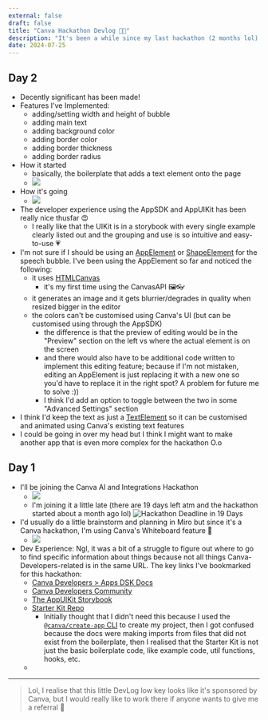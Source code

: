 ```yaml
---
external: false
draft: false
title: "Canva Hackathon Devlog 👩‍💻"
description: "It's been a while since my last hackathon (2 months lol) so let's join another one and document the journey 👣"
date: 2024-07-25
---
```


## Day 2

- Decently significant has been made!
- Features I've Implemented:
  - adding/setting width and height of bubble
  - adding main text
  - adding background color
  - adding border color
  - adding border thickness
  - adding border radius
- How it started
  - basically, the boilerplate that adds a text element onto the page
  - ![](/assets/other/speechy-progress-0.png)
- How it's going
  - ![](/assets/other/speechy-progress-1.gif)
- The developer experience using the AppSDK and AppUIKit has been really nice thusfar 😍
  - I really like that the UIKit is in a storybook with every single example clearly listed out and the grouping and use is so intuitive and easy-to-use 💗
- I'm not sure if I should be using an [AppElement](https://www.canva.dev/docs/apps/creating-app-elements/) or [ShapeElement](https://www.canva.dev/docs/apps/creating-shapes/) for the speech bubble. I've been using the AppElement so far and noticed the following:
  - it uses [HTMLCanvas](https://developer.mozilla.org/en-US/docs/Web/API/Canvas_API)
    - it's my first time using the CanvasAPI 🖼️👓
  - it generates an image and it gets blurrier/degrades in quality when resized bigger in the editor
  - the colors can't be customised using Canva's UI (but can be customised using through the AppSDK)
    - the difference is that the preview of editing would be in the "Preview" section on the left vs where the actual element is on the screen
    - and there would also have to be additional code written to implement this editing feature; because if I'm not mistaken, editing an AppElement is just replacing it with a new one so you'd have to replace it in the right spot? A problem for future me to solve :))
    - I think I'd add an option to toggle between the two in some "Advanced Settings" section
- I think I'd keep the text as just a [TextElement](https://www.canva.dev/docs/apps/creating-text/) so it can be customised and animated using Canva's existing text features
- I could be going in over my head but I think I might want to make another app that is even more complex for the hackathon O.o

## Day 1

- I'll be joining the Canva AI and Integrations Hackathon
  - ![](https://d112y698adiu2z.cloudfront.net/photos/production/challenge_photos/002/924/866/datas/full_width.png)
  - I'm joining it a little late (there are 19 days left atm and the hackathon started about a month ago lol)
    ![Hackathon Deadline in 19 Days](</assets/other/hackathon deadline.png>)
- I'd usually do a little brainstorm and planning in Miro but since it's a Canva hackathon, I'm using Canva's Whiteboard feature 🙌
  - ![](/assets/other/canva-hackathon-moscow.png)
- Dev Experience: Ngl, it was a bit of a struggle to figure out where to go to find specific information about things because not all things Canva-Developers-related is in the same URL. The key links I've bookmarked for this hackathon:
  - [Canva Developers > Apps DSK Docs](https://www.canva.dev/docs/apps/)
  - [Canva Developers Community](https://community.canva.dev/)
  - [The AppUIKit Storybook](https://www.canva.dev/docs/apps/app-ui-kit)
  - [Starter Kit Repo](https://github.com/canva-sdks/canva-apps-sdk-starter-kit)
    - Initially thought that I didn't need this because I used the [`@canva/create-app` CLI](https://community.canva.dev/t/introducing-canva-create-app-cli/3129) to create my project, then I got confused because the docs were making imports from files that did not exist from the boilerplate, then I realised that the Starter Kit is not just the basic boilerplate code, like example code, util functions, hooks, etc.
  -

---

> Lol, I realise that this little DevLog low key looks like it's sponsored by Canva, but I would really like to work there if anyone wants to give me a referral 👀
